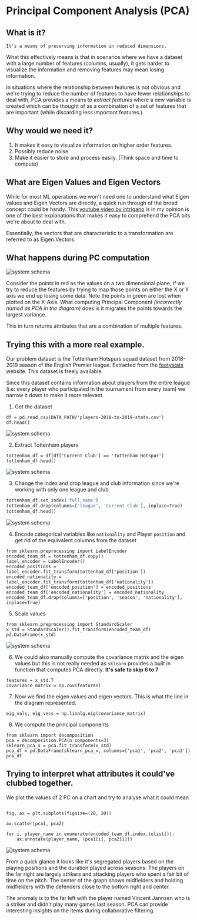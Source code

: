 # Principal Component Analysis (PCA)

##  What is it?

    It's a means of preserving information in reduced dimensions. 

What this effectively means is that in scenarios where we have a dataset with a large number of features (columns, usually), it gets harder to visualize the information and removing features may mean losing information.

In situations where the relationship between features is not obvious and we're trying to reduce the number of features to have fewer relationships to deal with, PCA provides a means to *extract features* where a new variable is created which can be thought of as
a combination of a set of features that are important (while discarding less important features.)


## Why would we need it?

1. It makes it easy to visualize information on higher order features. 
2. Possibly reduce noise
3. Make it easier to store and process easily. (Think space and time to compute)


## What are Eigen Values and Eigen Vectors


While for most ML operations we won't need one to understand what Eigen values and Eigen Vectors are directly, a quick run through of the broad concept could be handy. 
This [youtube video by intrigano](https://www.youtube.com/watch?v=kwA3qM0rm7c)
is in my opinion is one of the best explanations that makes it easy to comprehend the PCA bits we're about to deal with.

Essentially, the vectors that are characteristic to a transformation are referred to as Eigen Vectors.


## What happens during PC computation

![system schema](/images/pca_images/pca_explain.png)

Consider the points in red as the values on a two dimensional plane, if we try to reduce the features by trying to map those points on either the X or Y axis we end up losing some data. Note the points in green are lost when plotted on the X-Axis.
What computing Principal Component *(incorrectly named as PCA in the diagram)* does is it migrates the points towards the largest variance. 

This in turn returns attributes that are a combination of multiple features. 

## Trying this with a more real example.

Our problem dataset is the Tottenham Hotspurs squad dataset from 2018-2019 season of the English Premier league. Extracted from the [footystats](https://footystats.org/download-stats-csv#) website. This dataset is freely available.

Since this dataset contains information about players from the entire league (i.e: every player who participated in the tournament from every team) we narrow it down to make it more relevant.


1. Get the dataset 
```python3
df = pd.read_csv(DATA_PATH/'players-2018-to-2019-stats.csv')
df.head()
```
![system schema](/images/pca_images/read_players_csv.png)


2. Extract Tottenham players

```python3
tottenham_df = df[df['Current Club'] == 'Tottenham Hotspur']
tottenham_df.head()
```
![system schema](/images/pca_images/extract_tottenham_players.png)


3. Change the index and drop league and club information since we're working with only one league and club.

```python
tottenham_df.set_index('full_name')
tottenham_df.drop(columns=['league', 'Current Club'], inplace=True)
tottenham_df.head()
```
![system schema](/images/pca_images/tottenham_dataset.png)

4. Encode categorical variables like `nationality` and Player `position`  and get rid of the equivalent columns from the dataset

```python3
from sklearn.preprocessing import LabelEncoder
encoded_team_df = tottenham_df.copy()
label_encoder = LabelEncoder()
encoded_positions = label_encoder.fit_transform(tottenham_df['position'])
encoded_nationality =  label_encoder.fit_transform(tottenham_df['nationality'])
encoded_team_df['encoded_position'] = encoded_positions
encoded_team_df['encoded_nationality'] = encoded_nationality
encoded_team_df.drop(columns=['position', 'season', 'nationality'], inplace=True)
```

5. Scale values

```python3
from sklearn.preprocessing import StandardScaler
x_std = StandardScaler().fit_transform(encoded_team_df)
pd.DataFrame(x_std)
```
![system schema](/images/pca_images/scaled_values.png)


6. We could also manually compute the covariance matrix and the eigen values but this is not really needed as `sklearn` provides a built in function that computes PCA directly. **It's safe to skip 6 to 7**

```python3
features = x_std.T
covariance_matrix = np.cov(features)
```

7. Now we find the eigen values and eigen vectors. This is what the line in the diagram represented.

```
eig_vals, eig_vecs = np.linalg.eig(covariance_matrix)
```

8. We compute the principal components
   
```python3
from sklearn import decomposition
pca = decomposition.PCA(n_components=3)
sklearn_pca_x = pca.fit_transform(x_std)
pca_df = pd.DataFrame(sklearn_pca_x, columns=['pca1', 'pca2', 'pca3'])
pca_df
```

## Trying to interpret what attributes it could've clubbed together.

We plot the values of 2 PC on a chart and try to analyse what it could mean

```python3

fig, ax = plt.subplots(figsize=(20, 20))

ax.scatter(pca1, pca2)

for i, player_name in enumerate(encoded_team_df.index.tolist()):
    ax.annotate(player_name, (pca1[i], pca2[i]))
```

![system schema](/images/pca_images/analysis.png)

From a quick glance it looks like it's segregated players based on the playing positions and the duration played across seasons. 
The players on the far right are largely strikers and attacking players who spent a fair bit of time on the pitch. The center of the graph shows midfielders and holding midfielders with the defenders close to the bottom right and center.

The anomaly is to the far left with the player named Vincent Jannsen who is a striker and didn't play many games last season. PCA can provide interesting insights on the items during collaborative filtering. 
